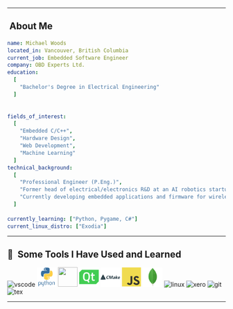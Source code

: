 <!--
**phlagg/phlagg** is a ✨ _special_ ✨ repository because its `README.md` (this file) appears on your GitHub profile.

Here are some ideas to get you started:

- 🔭 I’m currently working on ...
- 🌱 I’m currently learning ...
- 👯 I’m looking to collaborate on ...
- 🤔 I’m looking for help with ...
- 💬 Ask me about ...
- 📫 How to reach me: ...
- 😄 Pronouns: ...
- ⚡ Fun fact: ...
-->

---

<h2> &nbsp;About Me</h2>

```yaml
name: Michael Woods
located_in: Vancouver, British Columbia
current_job: Embedded Software Engineer
company: OBD Experts Ltd.
education:
  [
    "Bachelor's Degree in Electrical Engineering"
  ]


fields_of_interest:
  [
    "Embedded C/C++",
    "Hardware Design",
    "Web Development",
    "Machine Learning"
  ]
technical_background:
  [
    "Professional Engineer (P.Eng.)",
    "Former head of electrical/electronics R&D at an AI robotics startup.",
    "Currently developing embedded applications and firmware for wireless remote controllers."
  ]
  
currently_learning: ["Python, Pygame, C#"]
current_linux_distro: ["Exodia"]
  ```
---  
  
<h2> 🚀 &nbsp;Some Tools I Have Used and Learned</h2>
<p align="left">
<img src="https://cdn.jsdelivr.net/gh/devicons/devicon/icons/vscode/vscode-original.svg" alt="vscode" width="45" height="45"/>
<img src="https://raw.githubusercontent.com/devicons/devicon/master/icons/python/python-original-wordmark.svg" alt="python" width="45" height="45" />
<!-- <img src="https://raw.githubusercontent.com/devicons/devicon/master/icons/flutter/flutter-original.svg" alt="flutter" width="45" geight ="45" /> -->
<img src="https://cdn.jsdelivr.net/gh/devicons/devicon/icons/cplusplus/cplusplus-original.svg" width="45" height="45"/>
<img src="https://github.com/devicons/devicon/blob/1119b9f84c0290e0f0b38982099a2bd027a48bf1/icons/qt/qt-original.svg" width = "45" height="45" />
<img src="https://github.com/devicons/devicon/blob/1119b9f84c0290e0f0b38982099a2bd027a48bf1/icons/cmake/cmake-plain-wordmark.svg" width = "45" height="45" />
<img src="https://raw.githubusercontent.com/devicons/devicon/master/icons/javascript/javascript-original.svg" alt="javascript" width="45" height="45" />
<!-- <img src="https://cdn.jsdelivr.net/gh/devicons/devicon/icons/html5/html5-original.svg" alt="html" width="45" height="45"/> -->
<!-- <img src="https://raw.githubusercontent.com/devicons/devicon/master/icons/bootstrap/bootstrap-plain.svg" alt="bootstrap" width="45" height="45" /> -->
<!-- <img src="https://raw.githubusercontent.com/devicons/devicon/master/icons/css3/css3-original-wordmark.svg" alt="css3" width="45" height="45" /> -->
<img src="https://raw.githubusercontent.com/devicons/devicon/master/icons/mongodb/mongodb-original.svg" alt="mongodb" width="45" height="45" />
<!-- <img src="https://raw.githubusercontent.com/devicons/devicon/master/icons/mysql/mysql-original-wordmark.svg" alt="mysql" width="45" height="45" /> -->
<!-- <img src="https://raw.githubusercontent.com/devicons/devicon/master/icons/nodejs/nodejs-original-wordmark.svg" alt="nodejs" width="45" height="45" /> -->
<img src="https://cdn.jsdelivr.net/gh/devicons/devicon/icons/linux/linux-original.svg" alt="linux" width="45" height="45"/>       
<img src="https://xerolinux.xyz/static/media/logo.be15eace0a9cd4b33a72e4ab9e40b979.svg" alt="xero" width="45" height="45"/>
<img src="https://cdn.jsdelivr.net/gh/devicons/devicon/icons/git/git-original.svg" alt="git" width="45" height="45"/>
<img src="https://cdn.jsdelivr.net/gh/devicons/devicon/icons/latex/latex-original.svg" alt="tex" width="45" height="45"/>
          
</p>

---



